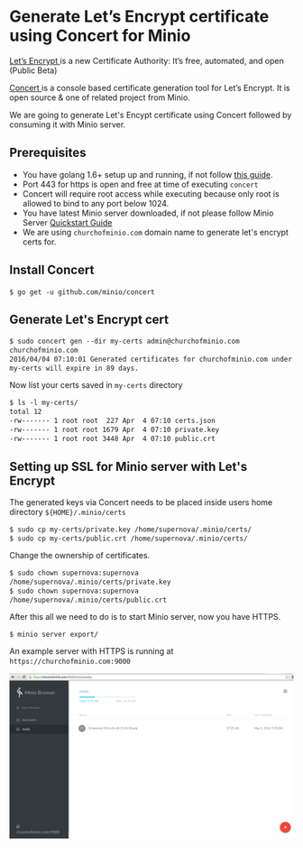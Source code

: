 # Generate Let’s Encrypt certificate using Concert for Minio

[Let’s Encrypt ](https://letsencrypt.org/)is a new Certificate Authority: It’s free, automated, and open (Public Beta)

[Concert ](https://docs.minio.io/docs/concert) is a console based certificate generation tool for  Let’s Encrypt. It is open source & one of related project from Minio.

We are going to generate Let's Encypt certificate using Concert followed by consuming it with  Minio server.

## Prerequisites
* You have golang 1.6+ setup up and running, if not follow [this guide](https://docs.minio.io/docs/install-golang).
* Port 443 for https is open and  free at time of executing `concert`
* Concert will require root access while executing because only root is allowed to bind to any port below 1024.
* You have latest Minio server downloaded, if not please follow Minio Server [Quickstart Guide](doc:minio)
* We are using ``churchofminio.com`` domain name to generate let's encrypt certs for.

## Install Concert
```
$ go get -u github.com/minio/concert
```
## Generate Let's Encrypt cert
```
$ sudo concert gen --dir my-certs admin@churchofminio.com churchofminio.com
2016/04/04 07:10:01 Generated certificates for churchofminio.com under my-certs will expire in 89 days.
```
Now list your certs saved in `my-certs` directory
```
$ ls -l my-certs/
total 12
-rw------- 1 root root  227 Apr  4 07:10 certs.json
-rw------- 1 root root 1679 Apr  4 07:10 private.key
-rw------- 1 root root 3448 Apr  4 07:10 public.crt
```
## Setting up SSL for Minio server with Let's Encrypt

The generated keys via Concert needs to be placed inside users home directory ``${HOME}/.minio/certs``
```
$ sudo cp my-certs/private.key /home/supernova/.minio/certs/
$ sudo cp my-certs/public.crt /home/supernova/.minio/certs/
```
Change the ownership of certificates.
```
$ sudo chown supernova:supernova /home/supernova/.minio/certs/private.key
$ sudo chown supernova:supernova /home/supernova/.minio/certs/public.crt
```

After this all we need to do is to start Minio server, now you have HTTPS.
```
$ minio server export/
```
An example server with HTTPS is running at
``https://churchofminio.com:9000``

![Screenshot](./assets/Letsencrypt-concert-minio.png)
